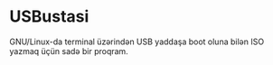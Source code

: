 # USBustasi
GNU/Linux-da terminal üzərindən USB yaddaşa boot oluna bilən ISO yazmaq üçün sadə bir proqram.  
